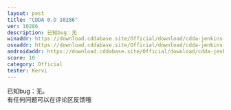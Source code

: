 ```yaml
---
layout: post
title: "CDDA 0.D 10286"
ver: 10286
description: 已知bug：无
winaddr: https://download.cddabase.site/Official/download/cdda-jenkins-b10286/cataclysmdda-0.D-Windows_x64-Tiles-10286.zip
osxaddr: https://download.cddabase.site/Official/download/cdda-jenkins-b10286/Cataclysm-0.D-OSX-Tiles-10286.dmg
androidaddr: https://download.cddabase.site/Official/download/cdda-jenkins-b10286/cataclysmdda-0.D-10286-arm64-v8a-release.apk
score: 10
category: Official
tester: Kervi
---
```

已知bug：无。   
有任何问题可以在评论区反馈哦
